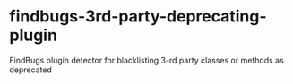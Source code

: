 findbugs-3rd-party-deprecating-plugin
=====================================

FindBugs plugin detector for blacklisting 3-rd party classes or methods as deprecated
